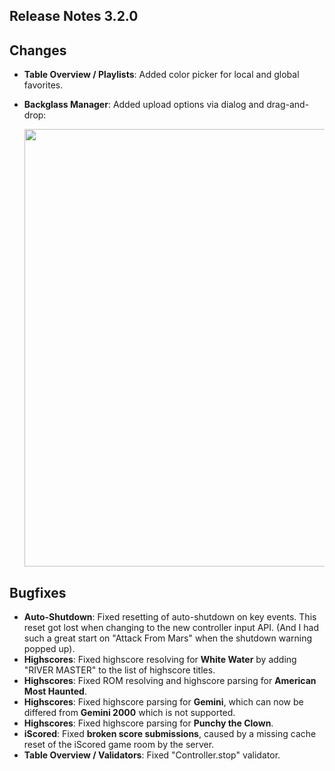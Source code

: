 ## Release Notes 3.2.0

## Changes

- **Table Overview / Playlists**: Added color picker for local and global favorites.
- **Backglass Manager**: Added upload options via dialog and drag-and-drop:

  <img src="https://raw.githubusercontent.com/syd711/vpin-studio/main/documentation/tables/backglass-manager-dnd.png" width="700" />


## Bugfixes

- **Auto-Shutdown**: Fixed resetting of auto-shutdown on key events. This reset got lost when changing to the new controller input API. (And I had such a great start on "Attack From Mars" when the shutdown warning popped up). 
- **Highscores**: Fixed highscore resolving for **White Water** by adding "RIVER MASTER" to the list of highscore titles.
- **Highscores**: Fixed ROM resolving and highscore parsing for **American Most Haunted**.
- **Highscores**: Fixed highscore parsing for **Gemini**, which can now be differed from **Gemini 2000** which is not supported.
- **Highscores**: Fixed highscore parsing for **Punchy the Clown**.
- **iScored**: Fixed **broken score submissions**, caused by a missing cache reset of the iScored game room by the server.
- **Table Overview / Validators**: Fixed "Controller.stop" validator.